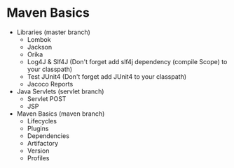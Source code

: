 # Maven Basics
- Libraries (master branch)
    - Lombok
    - Jackson
    - Orika
    - Log4J & Slf4J (Don't forget add slf4j dependency (compile Scope) to your classpath)
    - Test JUnit4 (Don't forget add JUnit4 to your classpath)
    - Jacoco Reports
- Java Servlets (servlet branch)
    - Servlet POST
    - JSP
- Maven Basics (maven branch)
    - Lifecycles
    - Plugins
    - Dependencies
    - Artifactory
    - Version
    - Profiles
